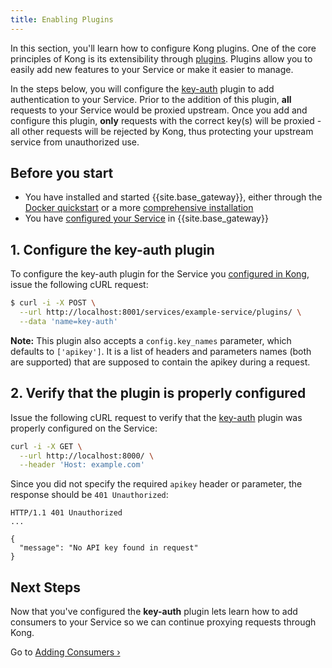 ```yaml
---
title: Enabling Plugins
---
```


In this section, you'll learn how to configure Kong plugins. One of the core
principles of Kong is its extensibility through [plugins][plugins]. Plugins
allow you to easily add new features to your Service or make it easier to
manage.

In the steps below, you will configure the [key-auth][key-auth] plugin to add
authentication to your Service. Prior to the addition of this plugin, **all**
requests to your Service would be proxied upstream. Once you add and configure this
plugin, **only** requests with the correct key(s) will be proxied - all
other requests will be rejected by Kong, thus protecting your upstream service
from unauthorized use.

## Before you start

* You have installed and started {{site.base_gateway}}, either through the [Docker quickstart](/gateway/{{page.kong_version}}/get-started/quickstart) or a more [comprehensive installation](/gateway/{{page.kong_version}}/install)
* You have [configured your Service](/gateway/{{page.kong_version}}/get-started/quickstart/configuring-a-service) in {{site.base_gateway}}

## 1. Configure the key-auth plugin

To configure the key-auth plugin for the Service you <a href="/gateway/{{page.kong_version}}/get-started/quickstart/configuring-a-service/">configured in Kong</a>,
issue the following cURL request:

```bash
$ curl -i -X POST \
  --url http://localhost:8001/services/example-service/plugins/ \
  --data 'name=key-auth'
```

**Note:** This plugin also accepts a `config.key_names` parameter, which
defaults to `['apikey']`. It is a list of headers and parameters names (both
are supported) that are supposed to contain the apikey during a request.

## 2. Verify that the plugin is properly configured

Issue the following cURL request to verify that the [key-auth][key-auth]
plugin was properly configured on the Service:

```bash
curl -i -X GET \
  --url http://localhost:8000/ \
  --header 'Host: example.com'
```

Since you did not specify the required `apikey` header or parameter, the
response should be `401 Unauthorized`:

```http
HTTP/1.1 401 Unauthorized
...

{
  "message": "No API key found in request"
}
```

## Next Steps

Now that you've configured the **key-auth** plugin lets learn how to add
consumers to your Service so we can continue proxying requests through Kong.

Go to [Adding Consumers &rsaquo;][adding-consumers]

[key-auth]: /hub/kong-inc/key-auth
[plugins]: /hub/
[adding-consumers]: /gateway/{{page.kong_version}}/get-started/quickstart/adding-consumers

